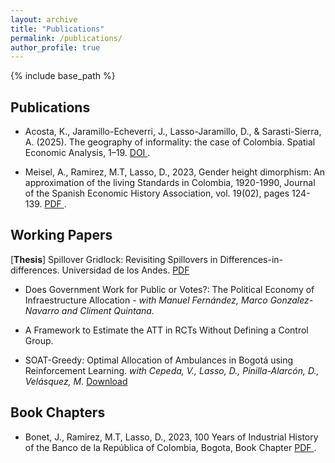```yaml
---
layout: archive
title: "Publications"
permalink: /publications/
author_profile: true
---
```

{% include base_path %}

## Publications
* Acosta, K., Jaramillo-Echeverri, J., Lasso-Jaramillo, D., & Sarasti-Sierra, A. (2025). The geography of informality: the case of Colombia. Spatial Economic Analysis, 1–19. <a href = "https://doi.org/10.1080/17421772.2025.2522807" > DOI </a>. 

* Meisel, A., Ramirez, M.T, Lasso, D., 2023, Gender height dimorphism: An approximation of the living Standards in Colombia, 1920-1990, Journal of the Spanish Economic History Association, vol. 19(02), pages 124-139. <a href = "https://recyt.fecyt.es/index.php/IHE/article/view/100417/73128" > PDF </a>.

<p hidden> * Lasso, D., Pinilla-Alarcón, D., y Caicedo-Silva, S. (2023). Misión Kemmerer: su impacto sobre el desempeño económico a corto y mediano plazo en los países de #Latinoamérica. Tiempo Y economía, 10(2), 1–19. <a href = "https://revistas.utadeo.edu.co/index.php/TyE/article/view/mision-kemmerer-impacto-sobre-desempeno-economico-latinoamerica" > Download </a>.</p>

## Working Papers 
[<b>Thesis</b>] Spillover Gridlock: Revisiting Spillovers in  Differences-in-differences. Universidad de los Andes.  <a href = "https://repositorio.uniandes.edu.co/server/api/core/bitstreams/f5733f7d-dede-4224-9d86-ed7070570abc/content" > PDF </a> 

* Does Government Work for Public or Votes?: The Political Economy of Infraestructure Allocation - <i> with Manuel Fernández, Marco Gonzalez-Navarro and Climent Quintana. </i>

* A Framework to Estimate the ATT in RCTs Without Defining a Control Group.

* SOAT-Greedy: Optimal Allocation of Ambulances in Bogotá using Reinforcement Learning. <i> with Cepeda, V., Lasso, D., Pinilla-Alarcón, D., Velásquez, M. </i> [Download](https://daniell419.github.io/files/Soat-Greedy.pdf)

<p hidden> * Lasso, D., Mejia, G. Rozo, M.,, Velásquez, M., "Predicting fatal Transit Accidents in Bogota", Working Paper [Download](https://daniell419.github.io/files/accidentes.pdf)</p>

<p hidden> * Lasso, D., Mejia, G. Rozo, M., "Toward a Cost-Effective Prediction of Poverty in Colombia", Working Paper [Download](https://daniell419.github.io/files/pverty.pdf)</p>

<p hidden> * Lasso, D., "What's Up or WhatsApp: Effect of High-Speed Internet Connection on Standarized Tests", Working Paper  [Download](https://daniell419.github.io/files/PNFO.pdf) </p>

## Book Chapters
* Bonet, J., Ramirez, M.T, Lasso, D., 2023, 100 Years of Industrial History of the Banco de la República of Colombia, Bogota, Book Chapter <a href = "https://www.banrep.gov.co/es/publicaciones/libros/memorias-banrep-primer-centenario" > PDF </a>.
